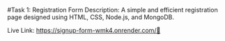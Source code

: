 #Task 1: Registration Form
Description: A simple and efficient registration page designed using HTML, CSS, Node.js, and MongoDB.

Live Link: https://signup-form-wmk4.onrender.com/🚀
